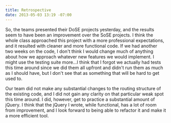 ```yaml
---
title: Retrospective
date: 2013-05-03 13:19 -07:00
---
```


So, the teams presented their DoSE projects yesterday, and the results seem to have been an improvement over the SoSE projects.  I think the whole class approached this project with a more professional expectations, and it resulted with cleaner and more functional code.  If we had another two weeks on the code, I don't think I would change much of anything about how we approach whatever new features we would implement.  I might use the testing suite more...I think that I forgot we actually had tests this time around since we did them all upfront and didn't run them as much as I should have, but I don't see that as something that will be hard to get used to.

Our team did not make any substantial changes to the routing structure of the existing code, and I did not gain any clarity on that particular weak spot this time around.  I did, however, get to practice a substantial amount of jQuery.  I think that the jQuery I wrote, while functional, has a lot of room from improvement, and I look forward to being able to refactor it and make it a more efficient tool.
